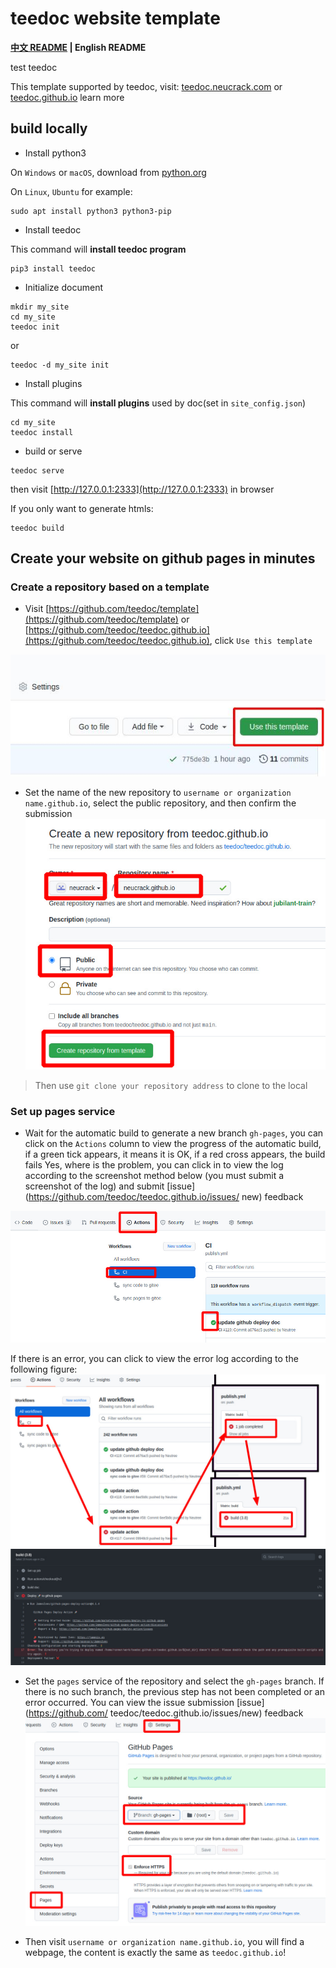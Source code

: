 teedoc website template
=====

**[中文 README](./README_ZH.md) | English README**

test teedoc

This template supported by teedoc, visit: [teedoc.neucrack.com](https://teedoc.neucrack.com/) or [teedoc.github.io](https://teedoc.github.io) learn more


## build locally

* Install python3

On `Windows` or `macOS`, download from [python.org](https://www.python.org/downloads/)

On `Linux`, `Ubuntu` for example:

```
sudo apt install python3 python3-pip
```

* Install teedoc

This command will **install teedoc program**

```
pip3 install teedoc
```

* Initialize document

```
mkdir my_site
cd my_site
teedoc init
```

or

```
teedoc -d my_site init
```

* Install plugins

This command will **install plugins** used by doc(set in `site_config.json`)

```
cd my_site
teedoc install
```

* build or serve

```
teedoc serve
```

then visit [http://127.0.0.1:2333](http://127.0.0.1:2333) in browser

If you only want to generate htmls:

```
teedoc build
```


## Create your website on github pages in minutes


### Create a repository based on a template

* Visit [https://github.com/teedoc/template](https://github.com/teedoc/template) or [https://github.com/teedoc/teedoc.github.io](https://github.com/teedoc/teedoc.github.io), click `Use this template`

![github use template](./assets/github_use_template.jpg)


* Set the name of the new repository to `username or organization name.github.io`, select the public repository, and then confirm the submission
![create repo](assets/create_repo.jpg)

> Then use `git clone your repository address` to clone to the local

### Set up pages service

* Wait for the automatic build to generate a new branch `gh-pages`, you can click on the `Actions` column to view the progress of the automatic build, if a green tick appears, it means it is OK, if a red cross appears, the build fails Yes, where is the problem, you can click in to view the log according to the screenshot method below (you must submit a screenshot of the log) and submit [issue](https://github.com/teedoc/teedoc.github.io/issues/ new) feedback

![action status](./assets/action_status.jpg)

If there is an error, you can click to view the error log according to the following figure:
![error0](./assets/action_error.jpg)
![error](.//assets/action_error_log.jpg)

* Set the `pages` service of the repository and select the `gh-pages` branch. If there is no such branch, the previous step has not been completed or an error occurred. You can view the issue submission [issue](https://github.com/ teedoc/teedoc.github.io/issues/new) feedback
![pages](./assets/pages_settings.jpg)

* Then visit `username or organization name.github.io`, you will find a webpage, the content is exactly the same as `teedoc.github.io`!


